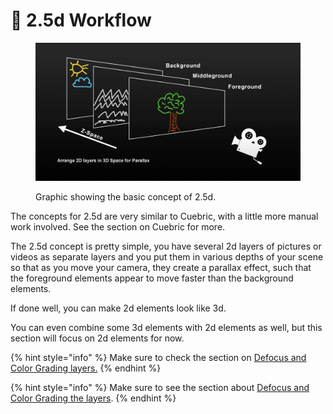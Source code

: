 # 🧊 2.5d Workflow

<figure><img src="../.gitbook/assets/image (4) (1) (1) (1) (1) (1) (1) (1) (1).png" alt=""><figcaption><p>Graphic showing the basic concept of 2.5d. </p></figcaption></figure>

The concepts for 2.5d are very similar to Cuebric, with a little more manual work involved. See the section on Cuebric for more.&#x20;

The 2.5d concept is pretty simple, you have several 2d layers of pictures or videos as separate layers and you put them in various depths of your scene so that as you move your camera, they create a parallax effect, such that the foreground elements appear to move faster than the background elements.&#x20;

If done well, you can make 2d elements look like 3d.&#x20;

You can even combine some 3d elements with 2d elements as well, but this section will focus on 2d elements for now.&#x20;

{% hint style="info" %}
Make sure to check the section on [Defocus and Color Grading layers.](../cuebric-workflow/#defocus-and-color-grade-layers)
{% endhint %}

{% hint style="info" %}
Make sure to see the section about [Defocus and Color Grading the layers](../cuebric-workflow/#defocus-and-color-grade-layers).
{% endhint %}
